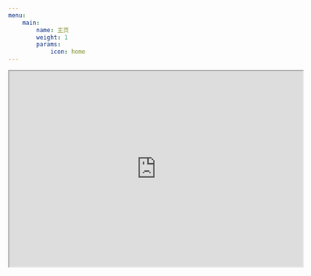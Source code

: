 ```yaml
---
menu:
    main:
        name: 主页
        weight: 1
        params:
            icon: home
---
```



<iframe src="https://www.example.com" width="600" height="400" title="示例页面"></iframe>
</body>